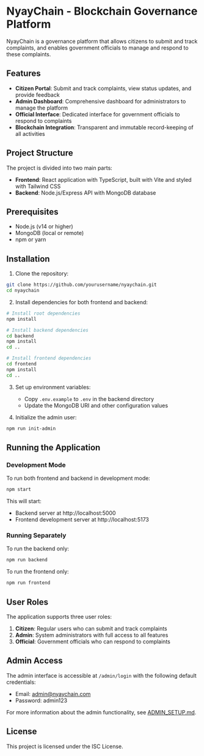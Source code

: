 # NyayChain - Blockchain Governance Platform

NyayChain is a governance platform that allows citizens to submit and track complaints, and enables government officials to manage and respond to these complaints.

## Features

- **Citizen Portal**: Submit and track complaints, view status updates, and provide feedback
- **Admin Dashboard**: Comprehensive dashboard for administrators to manage the platform
- **Official Interface**: Dedicated interface for government officials to respond to complaints
- **Blockchain Integration**: Transparent and immutable record-keeping of all activities

## Project Structure

The project is divided into two main parts:

- **Frontend**: React application with TypeScript, built with Vite and styled with Tailwind CSS
- **Backend**: Node.js/Express API with MongoDB database

## Prerequisites

- Node.js (v14 or higher)
- MongoDB (local or remote)
- npm or yarn

## Installation

1. Clone the repository:
```bash
git clone https://github.com/yourusername/nyaychain.git
cd nyaychain
```

2. Install dependencies for both frontend and backend:
```bash
# Install root dependencies
npm install

# Install backend dependencies
cd backend
npm install
cd ..

# Install frontend dependencies
cd frontend
npm install
cd ..
```

3. Set up environment variables:
   - Copy `.env.example` to `.env` in the backend directory
   - Update the MongoDB URI and other configuration values

4. Initialize the admin user:
```bash
npm run init-admin
```

## Running the Application

### Development Mode

To run both frontend and backend in development mode:

```bash
npm start
```

This will start:
- Backend server at http://localhost:5000
- Frontend development server at http://localhost:5173

### Running Separately

To run the backend only:
```bash
npm run backend
```

To run the frontend only:
```bash
npm run frontend
```

## User Roles

The application supports three user roles:

1. **Citizen**: Regular users who can submit and track complaints
2. **Admin**: System administrators with full access to all features
3. **Official**: Government officials who can respond to complaints

## Admin Access

The admin interface is accessible at `/admin/login` with the following default credentials:
- Email: admin@nyaychain.com
- Password: admin123

For more information about the admin functionality, see [ADMIN_SETUP.md](backend/ADMIN_SETUP.md).

## License

This project is licensed under the ISC License. 